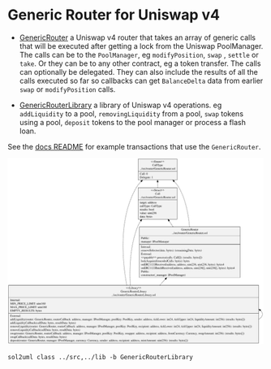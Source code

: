 # Generic Router for Uniswap v4

- [GenericRouter](./GenericRouter.sol) a Uniswap v4 router that takes an array of generic calls that will be executed after getting a lock from the Uniswap PoolManager. The calls can be to the `PoolManager`, eg `modifyPosition`, `swap` , `settle` or `take`. Or they can be to any other contract, eg a token transfer. The calls can optionally be delegated. They can also include the results of all the calls executed so far so callbacks can get `BalanceDelta` data from earlier `swap` or `modifyPosition` calls.

- [GenericRouterLibrary](./GenericRouterLibrary.sol) a library of Uniswap v4 operations. eg `addLiquidity` to a pool, `removingLiquidity` from a pool, `swap` tokens using a pool, `deposit` tokens to the pool manager or process a flash loan.

See the [docs README](../../docs/README.md) for example transactions that use the `GenericRouter`.

![GenericRouterLibrary Contract](../../docs/GenericRouterLibrary.svg)

```
sol2uml class ../src,../lib -b GenericRouterLibrary
```
